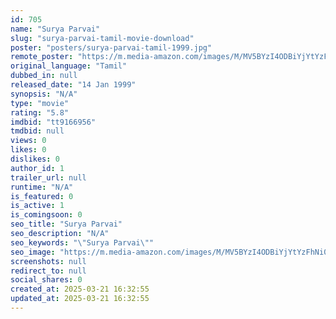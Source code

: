 ```yaml
---
id: 705
name: "Surya Parvai"
slug: "surya-parvai-tamil-movie-download"
poster: "posters/surya-parvai-tamil-1999.jpg"
remote_poster: "https://m.media-amazon.com/images/M/MV5BYzI4ODBiYjYtYzFhNi00OTg1LWE0YzgtMDI2NzhmM2VjY2I1XkEyXkFqcGdeQXVyMjA4OTI5NDQ@._V1_SX300.jpg"
original_language: "Tamil"
dubbed_in: null
released_date: "14 Jan 1999"
synopsis: "N/A"
type: "movie"
rating: "5.8"
imdbid: "tt9166956"
tmdbid: null
views: 0
likes: 0
dislikes: 0
author_id: 1
trailer_url: null
runtime: "N/A"
is_featured: 0
is_active: 1
is_comingsoon: 0
seo_title: "Surya Parvai"
seo_description: "N/A"
seo_keywords: "\"Surya Parvai\""
seo_image: "https://m.media-amazon.com/images/M/MV5BYzI4ODBiYjYtYzFhNi00OTg1LWE0YzgtMDI2NzhmM2VjY2I1XkEyXkFqcGdeQXVyMjA4OTI5NDQ@._V1_SX300.jpg"
screenshots: null
redirect_to: null
social_shares: 0
created_at: 2025-03-21 16:32:55
updated_at: 2025-03-21 16:32:55
---
```


